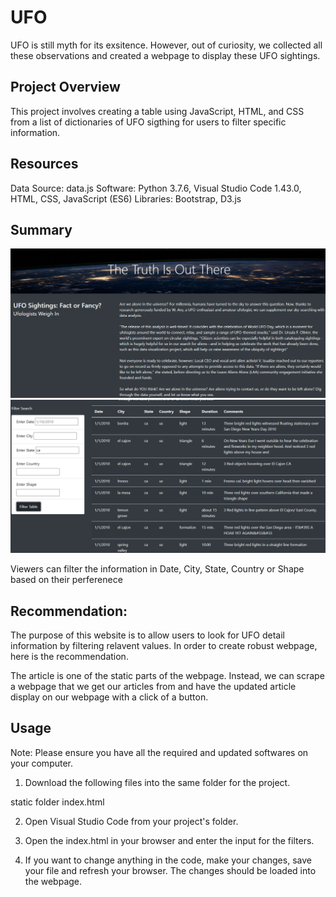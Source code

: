 # UFO

UFO is still myth for its exsitence. However, out of curiosity, we collected all these observations and created a webpage to display these UFO sightings.

## Project Overview
This project involves creating a table using JavaScript, HTML, and CSS from a list of dictionaries of UFO sigthing for users to filter specific information. 

## Resources
Data Source: data.js
Software: Python 3.7.6, Visual Studio Code 1.43.0, HTML, CSS, JavaScript (ES6)
Libraries: Bootstrap, D3.js

## Summary
![](image/image_1.PNG)
![](image/image_2.PNG)

Viewers can filter the information in Date, City, State, Country or Shape based on their perferenece 

## Recommendation:
The purpose of this website is to allow users to look for UFO detail information by filtering relavent values. In order to create robust webpage, here is the recommendation.

The article is one of the static parts of the webpage. Instead, we can scrape a webpage that we get our articles from and have the updated article display on our webpage with a click of a button.

## Usage
Note: Please ensure you have all the required and updated softwares on your computer.

1. Download the following files into the same folder for the project.

static folder
index.html

2. Open Visual Studio Code from your project's folder.

3. Open the index.html in your browser and enter the input for the filters.

4. If you want to change anything in the code, make your changes, save your file and refresh your browser. The changes should be loaded into the webpage.

